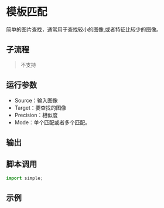 # 模板匹配 
简单的图片查找，通常用于查找较小的图像,或者特征比较少的图像。

## 子流程
> 不支持


## 运行参数

* Source：输入图像
* Target：要查找的图像
* Precision：相似度
* Mode：单个匹配或者多个匹配。


## 输出

> 
    


## 脚本调用

```python
import simple;

```

## 示例